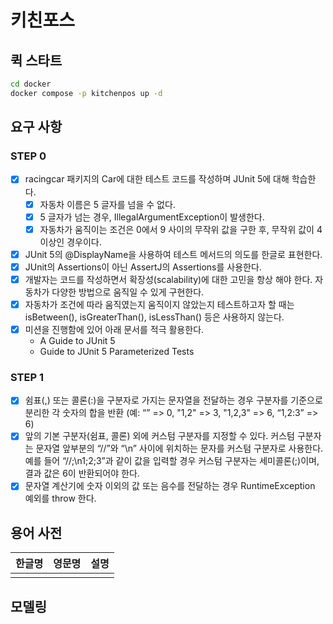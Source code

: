 # 키친포스

## 퀵 스타트

```sh
cd docker
docker compose -p kitchenpos up -d
```

## 요구 사항

### STEP 0

- [x] racingcar 패키지의 Car에 대한 테스트 코드를 작성하며 JUnit 5에 대해 학습한다.
    - [x] 자동차 이름은 5 글자를 넘을 수 없다.
    - [x] 5 글자가 넘는 경우, IllegalArgumentException이 발생한다.
    - [x] 자동차가 움직이는 조건은 0에서 9 사이의 무작위 값을 구한 후, 무작위 값이 4 이상인 경우이다.
- [x] JUnit 5의 @DisplayName을 사용하여 테스트 메서드의 의도를 한글로 표현한다.
- [x] JUnit의 Assertions이 아닌 AssertJ의 Assertions를 사용한다.
- [x] 개발자는 코드를 작성하면서 확장성(scalability)에 대한 고민을 항상 해야 한다. 자동차가 다양한 방법으로 움직일 수 있게 구현한다.
- [x] 자동차가 조건에 따라 움직였는지 움직이지 않았는지 테스트하고자 할 때는 isBetween(), isGreaterThan(), isLessThan() 등은 사용하지 않는다.
- [x] 미션을 진행함에 있어 아래 문서를 적극 활용한다.
    - A Guide to JUnit 5
    - Guide to JUnit 5 Parameterized Tests

### STEP 1

- [x] 쉼표(,) 또는 콜론(:)을 구분자로 가지는 문자열을 전달하는 경우 구분자를 기준으로 분리한 각 숫자의 합을 반환 (예: “” => 0, "1,2" => 3, "1,2,3" => 6, “1,2:3” =>
    6)
- [x] 앞의 기본 구분자(쉼표, 콜론) 외에 커스텀 구분자를 지정할 수 있다. 커스텀 구분자는 문자열 앞부분의 “//”와 “\n” 사이에 위치하는 문자를 커스텀 구분자로 사용한다. 예를 들어
  “//;\n1;2;3”과 같이 값을 입력할 경우 커스텀 구분자는 세미콜론(;)이며, 결과 값은 6이 반환되어야 한다.
- [x] 문자열 계산기에 숫자 이외의 값 또는 음수를 전달하는 경우 RuntimeException 예외를 throw 한다.

## 용어 사전

| 한글명 | 영문명 | 설명 |
| --- | --- | --- |
|  |  |  |

## 모델링
